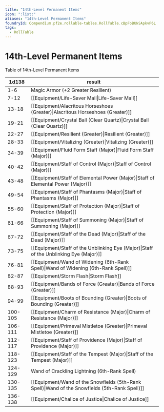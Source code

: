 ```yaml
---
title: "14th-Level Permanent Items"
icon: ":list:"
aliases: "14th-Level Permanent Items"
foundryId: Compendium.pf2e.rollable-tables.RollTable.cBpFoBUNSApkvP6L
tags:
  - RollTable
---
```


# 14th-Level Permanent Items
<p>Table of 14th-Level Permanent Items</p>

| 1d138 | result |
|------|--------|
| 1-6 | Magic Armor (+2 Greater Resilient) |
| 7-12 | [[Equipment/Life-Saver Mail\|Life-Saver Mail]] |
| 13-18 | [[Equipment/Alacritous Horseshoes (Greater)\|Alacritous Horseshoes (Greater)]] |
| 19-21 | [[Equipment/Crystal Ball (Clear Quartz)\|Crystal Ball (Clear Quartz)]] |
| 22-27 | [[Equipment/Resilient (Greater)\|Resilient (Greater)]] |
| 28-33 | [[Equipment/Vitalizing (Greater)\|Vitalizing (Greater)]] |
| 34-39 | [[Equipment/Fluid Form Staff (Major)\|Fluid Form Staff (Major)]] |
| 40-42 | [[Equipment/Staff of Control (Major)\|Staff of Control (Major)]] |
| 43-48 | [[Equipment/Staff of Elemental Power (Major)\|Staff of Elemental Power (Major)]] |
| 49-54 | [[Equipment/Staff of Phantasms (Major)\|Staff of Phantasms (Major)]] |
| 55-60 | [[Equipment/Staff of Protection (Major)\|Staff of Protection (Major)]] |
| 61-66 | [[Equipment/Staff of Summoning (Major)\|Staff of Summoning (Major)]] |
| 67-72 | [[Equipment/Staff of the Dead (Major)\|Staff of the Dead (Major)]] |
| 73-75 | [[Equipment/Staff of the Unblinking Eye (Major)\|Staff of the Unblinking Eye (Major)]] |
| 76-81 | [[Equipment/Wand of Widening (6th-Rank Spell)\|Wand of Widening (6th-Rank Spell)]] |
| 82-87 | [[Equipment/Storm Flash\|Storm Flash]] |
| 88-93 | [[Equipment/Bands of Force (Greater)\|Bands of Force (Greater)]] |
| 94-99 | [[Equipment/Boots of Bounding (Greater)\|Boots of Bounding (Greater)]] |
| 100-105 | [[Equipment/Charm of Resistance (Major)\|Charm of Resistance (Major)]] |
| 106-111 | [[Equipment/Primeval Mistletoe (Greater)\|Primeval Mistletoe (Greater)]] |
| 112-117 | [[Equipment/Staff of Providence (Major)\|Staff of Providence (Major)]] |
| 118-123 | [[Equipment/Staff of the Tempest (Major)\|Staff of the Tempest (Major)]] |
| 124-129 | Wand of Crackling Lightning (6th-Rank Spell) |
| 130-135 | [[Equipment/Wand of the Snowfields (5th-Rank Spell)\|Wand of the Snowfields (5th-Rank Spell)]] |
| 136-138 | [[Equipment/Chalice of Justice\|Chalice of Justice]] |
